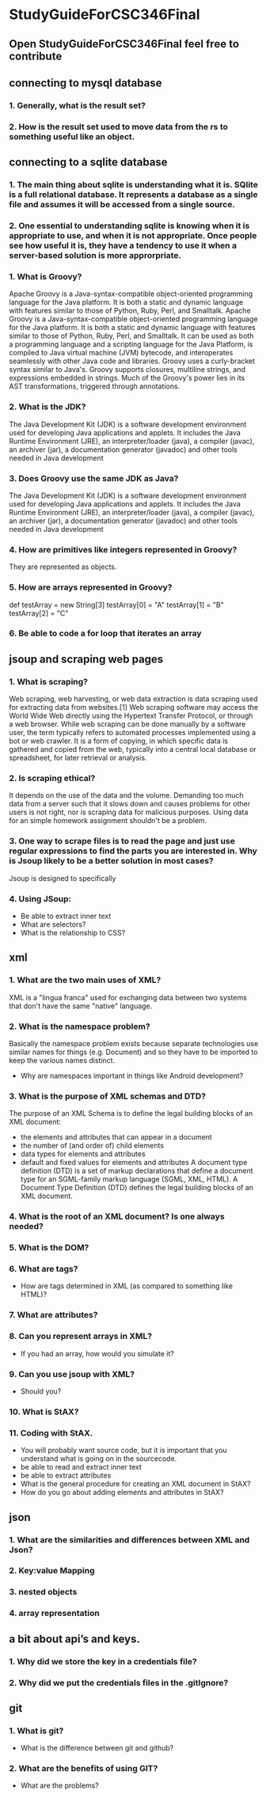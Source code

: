# StudyGuideForCSC346Final
## Open StudyGuideForCSC346Final feel free to contribute
## connecting to mysql database
### 1. Generally, what is the result set?
### 2. How is the result set used to move data from the rs to something useful like an object.
## connecting to a sqlite database
### 1. The main thing about sqlite is understanding what it is. SQlite is a full relational database. It represents a database as a single file and assumes it will be accessed from a single source.
### 2. One essential to understanding sqlite is knowing when it is appropriate to use, and when it is not appropriate. Once people see how useful it is, they have a tendency to use it when a server-based solution is more approrpriate.

### 1. What is Groovy? 
Apache Groovy is a Java-syntax-compatible object-oriented programming language for the Java platform. It is both a static and dynamic language with features similar to those of Python, Ruby, Perl, and Smalltalk. Apache Groovy is a Java-syntax-compatible object-oriented programming language for the Java platform. It is both a static and dynamic language with features similar to those of Python, Ruby, Perl, and Smalltalk. It can be used as both a programming language and a scripting language for the Java Platform, is compiled to Java virtual machine (JVM) bytecode, and interoperates seamlessly with other Java code and libraries. Groovy uses a curly-bracket syntax similar to Java's. Groovy supports closures, multiline strings, and expressions embedded in strings. Much of the Groovy's power lies in its AST transformations, triggered through annotations.
### 2. What is the JDK? 
The Java Development Kit (JDK) is a software development environment used for developing Java applications and applets. It includes the Java Runtime Environment (JRE), an interpreter/loader (java), a compiler (javac), an archiver (jar), a documentation generator (javadoc) and other tools needed in Java development
### 3. Does Groovy use the same JDK as Java? 
The Java Development Kit (JDK) is a software development environment used for developing Java applications and applets. It includes the Java Runtime Environment (JRE), an interpreter/loader (java), a compiler (javac), an archiver (jar), a documentation generator (javadoc) and other tools needed in Java development
### 4. How are primitives like integers represented in Groovy? 
They are represented as objects.
### 5. How are arrays represented in Groovy? 
def testArray = new String[3]
testArray[0] = "A"
testArray[1] = "B"
testArray[2] = "C"
### 6. Be able to code a for loop that iterates an array

## jsoup and scraping web pages 
### 1. What is scraping? 
Web scraping, web harvesting, or web data extraction is data scraping used for extracting data from websites.[1] Web scraping software may access the World Wide Web directly using the Hypertext Transfer Protocol, or through a web browser. While web scraping can be done manually by a software user, the term typically refers to automated processes implemented using a bot or web crawler. It is a form of copying, in which specific data is gathered and copied from the web, typically into a central local database or spreadsheet, for later retrieval or analysis.
### 2. Is scraping ethical? 
It depends on the use of the data and the volume. Demanding too much data from a server such that it slows down and causes problems for other users is not right, nor is scraping data for malicious purposes. Using data for an simple homework assignment shouldn't be a problem.
### 3. One way to scrape files is to read the page and just use regular expressions to find the parts you are interested in. Why is Jsoup likely to be a better solution in most cases? 
Jsoup is designed to specifically 
### 4. Using JSoup: 
* Be able to extract inner text 
* What are selectors? 
* What is the relationship to CSS? 

## xml 
### 1. What are the two main uses of XML? 
XML is a "lingua franca" used for exchanging data between two systems that don't have the same "native" language.
### 2. What is the namespace problem? 
Basically the namespace problem exists because separate technologies use similar names for things (e.g. Document) and so they have to be imported to keep the various names distinct.
* Why are namespaces important in things like Android development? 
### 3. What is the purpose of XML schemas and DTD? 
The purpose of an XML Schema is to define the legal building blocks of an XML document: 
* the elements and attributes that can appear in a document
* the number of (and order of) child elements
* data types for elements and attributes
* default and fixed values for elements and attributes
A document type definition (DTD) is a set of markup declarations that define a document type for an SGML-family markup language (SGML, XML, HTML). A Document Type Definition (DTD) defines the legal building blocks of an XML document.
### 4. What is the root of an XML document? Is one always needed? 
### 5. What is the DOM? 
### 6. What are tags? 
* How are tags determined in XML (as compared to something like HTML)? 
### 7. What are attributes? 
### 8. Can you represent arrays in XML? 
* If you had an array, how would you simulate it? 
### 9. Can you use jsoup with XML? 
* Should you? 
### 10. What is StAX? 
### 11. Coding with StAX. 
* You will probably want source code, but it is important that you understand what is going on in the sourcecode. 
* be able to read and extract inner text 
* be able to extract attributes 
* What is the general procedure for creating an XML document in StAX? 
* How do you go about adding elements and attributes in StAX? 
## json 
### 1. What are the similarities and differences between XML and Json? 
### 2. Key:value Mapping 
### 3. nested objects 
### 4. array representation 
## a bit about api’s and keys. 
### 1. Why did we store the key in a credentials file? 
### 2. Why did we put the credentials files in the .gitIgnore? 
## git 
### 1. What is git? 
* What is the difference between git and github? 
### 2. What are the benefits of using GIT? 
* What are the problems? 

